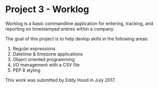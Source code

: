 <h1>Project 3 - Worklog</h1>

Worklog is a basic commandline application for entering, tracking, and
reporting on timestamped entires within a company.

The goal of this project is to help devlop skills in the following areas:
1.  Regular expressions
2.  Datetime & timezone applications
3.  Object oriented programming
4.  I/O management with a CSV file
4.  PEP 8 styling

This work was submitted by Eddy Hood in July 2017.
